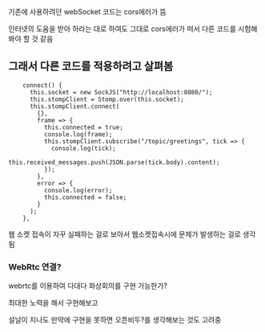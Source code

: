 기존에 사용하려던 webSocket 코드는 cors에러가 뜸

인터넷의 도움을 받아 하라는 대로 하여도 그대로 cors에러가 떠서 다른 코드를 시험해봐야 할 것 같음



## 그래서 다른 코드를 적용하려고 살펴봄



```
    connect() {
      this.socket = new SockJS("http://localhost:8080/");
      this.stompClient = Stomp.over(this.socket);
      this.stompClient.connect(
        {},
        frame => {
          this.connected = true;
          console.log(frame);
          this.stompClient.subscribe("/topic/greetings", tick => {
            console.log(tick);
            this.received_messages.push(JSON.parse(tick.body).content);
          });
        },
        error => {
          console.log(error);
          this.connected = false;
        }
      );
    },
```

웹 소켓 접속이 자꾸 실패하는 걸로 보아서 웹소켓접속시에 문제가 발생하는 걸로 생각됨





### WebRtc 연결?

webrtc를 이용하여 다대다 화상회의를 구현 가능한가?

최대한 노력을 해서 구현해보고 

설날이 지나도 만약에 구현을 못하면 오픈비두?를 생각해보는 것도 고려중 
